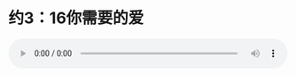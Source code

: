 # 约3：16你需要的爱

<audio style="width: 100%;" preload="false" controls controlslist="nodownload"><source src="http://file.simai.life/audio/mp3/old/12350.mp3" type="audio/mpeg">Your browser does not support the audio element.</audio>


